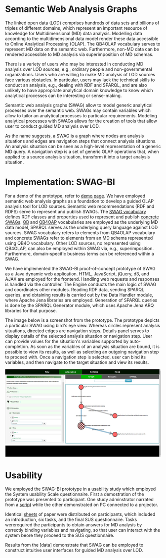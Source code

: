 # Semantic Web Analysis Graphs

The linked open data (LOD) comprises hundreds of data sets and billions of triples of different domains, which represent an important resource of knowledge for Multidimensional (MD) data analysis.
Modelling data according to the multidimensional data model render these data accessible to Online Analytical Processing (OLAP).
The QB4OLAP vocabulary serves to represent MD data on the semantic web.
Furthermore, non-MD data can be rendered accessible to MD analysis via superimposition of MD schemas.

There is a variety of users who may be interested in conducting MD analysis over LOD sources, e.g., ordinary people and non-governmental organizations.
Users who are willing to make MD analysis of LOD sources face various obstacles.
In particular, users may lack the technical skills to conduct an analysis, e.g., dealing with RDF and SPARQL, and are also unlikely to have appropriate analytical domain knowledge to know which analytical processes can be interesting or sense-making.

Semantic web analysis graphs (SWAG) allow to model generic analytical processes over the semantic web.
SWAGs may contain variables which allow to tailor an analytical processes to particular requirements.
Modeling analytical processes with SWAGs allows for the creation of tools that allow user to conduct guided MD analysis over LOD.

As the name suggests, a SWAG is a graph where nodes are analysis situations and edges are navigation steps that connect analysis situations.
An analysis situation can be seen as a high-level representation of a generic MD query.
A navigation step is a set of generic OLAP operations that, when applied to a source analysis situation, transform it into a target analysis situation.

# Implementation: SWAG-BI

For a demo of the prototype, refer to [demo page](demo.md).
We have employed semantic web analysis graphs as a foundation to develop a guided OLAP analysis tool for LOD sources.
Semantic web recommendations (RDF and RDFS) serve to represent and publish SWAGs.
The [SWAG vocabulary](https://github.com/swag-bi/swag/blob/master/src/main/webapp/WEB-INF/resources/AG.ttl) defines RDF classes and properties used to represent and publish [concrete SWAGs](https://github.com/swag-bi/swag/blob/master/src/main/webapp/WEB-INF/resources/Uploaded/AGs/eurostat_AG_AMCIS2021.ttl).
[QB](https://github.com/UKGovLD/publishing-statistical-data/master/specs/src/main/vocab/cube.ttl) and [QB4OAP](https://github.com/lorenae/qb4olap/blob/master/rdf/qb4olap.ttl) vocabularies are employed as the underlying MD data model, SPARQL serves as the underlying query language against LOD sources.
SWAG vocabulary refers to elements from QB4OLAP vocabulary and concrete SWAGs refer to elements from an MD schema represented using QB4O vocabulary.
Other LOD sources, no represented using QB4OLAP, can also be employed within SWAG via, e.g., superimposition.
Furthermore, domain-specific business terms can be referenced within a SWAG.

We have implemented the SWAG-BI proof-of-concept prototype of SWAG as a Java dynamic web application.
HTML, JavaScript, jQuery, d3, and AJAX are employed for the frontend.
Handling web requests and responses is handled via the controller.
The Engine conducts the main logic of SWAG and coordinates other modules.
Reading RDF data, sending SPARQL queries, and obtaining results is carried out by the Data Handler module, where Apache Jena libraries are employed.
Generation of SPARQL queries is done by the SPARQL Generator module, which uses Apache Jena ARQ libraries for that purpose.

The image below is a screenshot from the prototype.
The prototype depicts a particular SWAG using bird's eye view.
Whereas circles represent analysis situations, directed edges are navigation steps.
Details panel serves to display details of the selected analysis situation or navigation step.
User can provide values for the situation's variables supported by auto-completion.
As soon as the variables of an analysis situation are bound, it is possible to view its results, as well as selecting an outgoing navigation step to proceed with.
Once a navigation step is selected, user can bind its variables, and then navigate to the target situation and view its results.

![Screenshot](img/prot.png)

# Usability
We employed the SWAG-BI prototype in a usability study which employed the System usability Scale questionnaire.
First a demostration of the prototype was presented to participant. 
One study adminstrator narrated from a [script]() while the other demonstrated on PC connected to a projector.

Identical [sheets]() of paper  were distributed on participants, which included an introduction, six tasks, and the final SUS questionnaire.
Tasks wererequired the participants to obtain answers for MD analysis by correctly binding variables and navigating, so that user can interact with the system beore they proceed to the SUS questionnaire.

Results from the [data] demonstrate that SWAG can be employed to construct intuitive user interfaces for guided MD analysis over LOD.